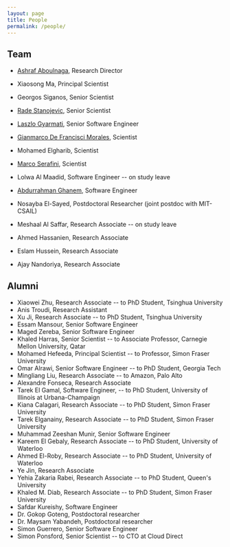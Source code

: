 ```yaml
---
layout: page
title: People
permalink: /people/
---
```


## Team

- [Ashraf Aboulnaga](https://ashraf.aboulnaga.me/), Research Director

- Xiaosong Ma, Principal Scientist

- Georgos Siganos, Senior Scientist

- [Rade Stanojevic](/people/rstanojevic), Senior Scientist

- [Laszlo Gyarmati](/people/lgyarmati), Senior Software Engineer

- [Gianmarco De Francisci Morales](https://gdfm.me/), Scientist

- Mohamed Elgharib, Scientist

- [Marco Serafini](/people/mserafini), Scientist

- Lolwa Al Maadid, Software Engineer -- on study leave

- [Abdurrahman Ghanem](/people/abghanem), Software Engineer

- Nosayba El-Sayed, Postdoctoral Researcher (joint postdoc with MIT-CSAIL)

- Meshaal Al Saffar, Research Associate -- on study leave 

- Ahmed Hassanien, Research Associate

- Eslam Hussein, Research Associate

- Ajay Nandoriya, Research Associate


## Alumni

- Xiaowei Zhu, Research Associate -- to PhD Student, Tsinghua University
- Anis Troudi, Research Assistant
- Xu Ji, Research Associate -- to PhD Student, Tsinghua University
- Essam Mansour, Senior Software Engineer
- Maged Zereba, Senior Software Engineer
- Khaled Harras, Senior Scientist -- to Associate Professor, Carnegie Mellon University, Qatar
- Mohamed Hefeeda, Principal Scientist -- to Professor, Simon Fraser University
- Omar Alrawi, Senior Software Engineer -- to PhD Student, Georgia Tech
- Mingliang Liu, Research Associate -- to Amazon, Palo Alto
- Alexandre Fonseca, Research Associate 
- Tarek El Gamal, Software Engineer, -- to PhD Student, University of Illinois at Urbana-Champaign
- Kiana Calagari, Research Associate -- to PhD Student, Simon Fraser University
- Tarek Elganainy, Research Associate -- to PhD Student, Simon Fraser University
- Muhammad Zeeshan Munir, Senior Software Engineer
- Kareem El Gebaly, Research Associate -- to PhD Student, University of Waterloo
- Ahmed El-Roby, Research Associate -- to PhD Student, University of Waterloo
- Ye Jin, Research Associate
- Yehia Zakaria Rabei, Research Associate -- to PhD Student, Queen's University
- Khaled M. Diab, Research Associate -- to PhD Student, Simon Fraser University
- Safdar Kureishy, Software Engineer
- Dr. Gokop Goteng, Postdoctoral researcher
- Dr. Maysam Yabandeh, Postdoctoral researcher
- Simon Guerrero, Senior Software Engineer
- Simon Ponsford, Senior Scientist -- to CTO at Cloud Direct
